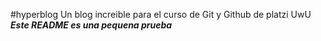 #hyperblog
Un blog increible para el curso de Git y Github de platzi UwU
***Este README es una pequena prueba***